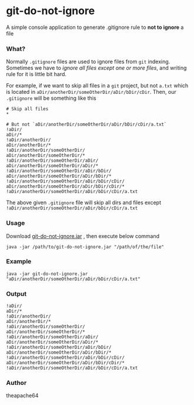 # git-do-not-ignore
A simple console application to generate .gitignore rule to **not to ignore** a file

### What?

Normally `.gitignore` files are used to ignore files from `git` indexing. 
Sometimes we have to *ignore all files except one or more files*, and writing rule for it is little bit hard.

For example, if we want to skip all files in a `git` project, but not `a.txt` which is located in `aDir/anotherDir/someOtherDir/aDir/bDir/cDir`.
Then, our `.gitignore` will be something like this

```
# Skip all files
*

# But not `aDir/anotherDir/someOtherDir/aDir/bDir/cDir/a.txt`
!aDir/
aDir/*
!aDir/anotherDir/
aDir/anotherDir/*
!aDir/anotherDir/someOtherDir/
aDir/anotherDir/someOtherDir/*
!aDir/anotherDir/someOtherDir/aDir/
aDir/anotherDir/someOtherDir/aDir/*
!aDir/anotherDir/someOtherDir/aDir/bDir/
aDir/anotherDir/someOtherDir/aDir/bDir/*
!aDir/anotherDir/someOtherDir/aDir/bDir/cDir/
aDir/anotherDir/someOtherDir/aDir/bDir/cDir/*
!aDir/anotherDir/someOtherDir/aDir/bDir/cDir/a.txt
```

The above given `.gitignore` file will skip all dirs and files except `!aDir/anotherDir/someOtherDir/aDir/bDir/cDir/a.txt`

### Usage

Download [git-do-not-ignore.jar](git-do-not-ignore.jar) , then execute below command

```console
java -jar /path/to/git-do-not-ignore.jar "/path/of/the/file"
```

### Example

```console
java -jar git-do-not-ignore.jar "aDir/anotherDir/someOtherDir/aDir/bDir/cDir/a.txt"
```

### Output

```
!aDir/
aDir/*
!aDir/anotherDir/
aDir/anotherDir/*
!aDir/anotherDir/someOtherDir/
aDir/anotherDir/someOtherDir/*
!aDir/anotherDir/someOtherDir/aDir/
aDir/anotherDir/someOtherDir/aDir/*
!aDir/anotherDir/someOtherDir/aDir/bDir/
aDir/anotherDir/someOtherDir/aDir/bDir/*
!aDir/anotherDir/someOtherDir/aDir/bDir/cDir/
aDir/anotherDir/someOtherDir/aDir/bDir/cDir/*
!aDir/anotherDir/someOtherDir/aDir/bDir/cDir/a.txt
```

### Author

theapache64
